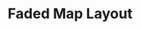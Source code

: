 ---
  id: "1708"
  fieldLayoutId: "89"
  uid: "c5662331-2c53-4c06-b6a9-14ad454ada14"
  enabled: "1"
  archived: "0"
  dateCreated: "2018-03-27 17:39:45"
  dateUpdated: "2019-01-28 02:47:22"
  siteSettingsId: "1708"
  slug: "faded-map-layout"
  siteId: "1"
  uri: "patterns/ios/entry/faded-map-layout"
  enabledForSite: "1"
  sectionId: "2"
  typeId: "2"
  authorId: "1"
  postdateCreated: "2018-03-27 19:42:00"
  expirydateCreated: null
  contentId: "1708"
  title: "Faded Map Layout"
  field_allColorsComputed: null
  field_allColorsComputedIllustration: null
  field_allColorsComputedThumbnail: null
  field_appDescription: null
  field_appDescriptionSentiment: null
  field_audio: "0"
  field_authorFaq: null
  field_bgThumbPosition: "center bottom"
  field_body: null
  field_captureSize: null
  field_categoriesRaw: "optimized real estate,"
  field_categoryInPlainText: null
  field_coldThumbTransform: null
  field_colorPalette: null
  field_contributorName: null
  field_contributorUrl: null
  field_coverColor: null
  field_dominantColor: null
  field_externalContributor: "0"
  field_fetchWebsiteData: null
  field_fullName: null
  field_gfycatSource: null
  field_gif: "0"
  field_gumletUrl: null
  field_gumletUrlNoPreParse: null
  field_howHelps: "<p><strong>Optimized Real Estate.</strong></p>\n<p>Mobile views can be very challenging when it comes to optimizing information density within the available viewport.<br />Apps like Foursquare depend on showing the right information in a succinct and clear fashion. Sometimes doing this comes at the expense of creating a mobile-friendly design.</p>\n<p>In this case, Foursquare relies on an unbounded layout that shows the location map as a faded background image that blends with other relevant information like the Address and Hours. <br />This treatment allows Foursquare to display more information within a smaller container. </p>\n<p>In contrast, a similar layout with a bounding box for the map would likely create a view with less density and less information.</p>"
  field_howWorks: "<p>The Foursquare app is a city guide app similar to Yelp, which allows users to browse business or places profiles, find their location, hours, location and other information.</p>\n<p>When users navigate into a place/business detail, they see a view that conveniently aggregates all the information pertinent to that place.</p>\n<p><br />Since showing and condensing such a significant amount of information into a narrow mobile view can be challenging, Foursquare opts to create a dedicated layout that fades the location map image behind other content like Address, Hours and Business Categories.</p>\n<p><br />This treatment allows the app to show more information without relying on a fixed box boundary.</p>"
  field_iconColors: null
  field_iconComputedColors: null
  field_illustrationSource: null
  field_imagePathRaw: "https://s3-us-west-2.amazonaws.com/waveguideio/captures/waves/faded-map.JPG"
  field_imageTextOcr: null
  field_depthArticleBody: null
  field_lpSentimentScore: null
  field_lpUrl: null
  field_mediaEmbed: "<figure><img src=\"{asset:2092:url||https://s3-us-west-2.amazonaws.com/waveguideio/captures/waves/faded-map.JPG}\" alt=\"\" /></figure>"
  field_mobileId: null
  field_mobileShotSrc: null
  field_newsObject: null
  field_pageFetchJsonString: null
  field_patternSrc: "Foursquare"
  field_platformRaw: "iOS"
  field_qualityDescription: null
  field_rawResponse: null
  field_readingDuration: null
  field_readingDurationSeconds: null
  field_readingEaseLevel: null
  field_readingEaseScore: null
  field_references: null
  field_screenshotColors: null
  field_screenshotComputedColors: null
  field_sourceFromArchive: null
  field_strategyDescription: null
  field_thumbColors: null
  field_thumbVideoUrl: null
  field_webDescription: null
  field_webTitle: null
  field_what: "<p>This is a layout solution found in the Foursquare iOS app. In the 'Place Detail' view, the information container features a map that shows the location of that place or business, but it uses a rare layout treatment that fades the map behind other information displayed in the same container.</p>"
  root: null
  lft: null
  rgt: null
  level: null
  structureId: null
  layout: layouts/post.njk
---
